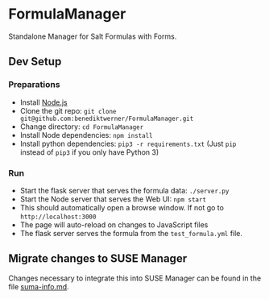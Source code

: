# FormulaManager
Standalone Manager for Salt Formulas with Forms.

## Dev Setup
### Preparations
- Install [Node.js](https://nodejs.org/en/)
- Clone the git repo: `git clone git@github.com:benediktwerner/FormulaManager.git`
- Change directory: `cd FormulaManager`
- Install Node dependencies: `npm install`
- Install python dependencies: `pip3 -r requirements.txt` (Just `pip` instead of `pip3` if you only have Python 3)

### Run
- Start the flask server that serves the formula data: `./server.py`
- Start the Node server that serves the Web UI: `npm start`
- This should automatically open a browse window. If not go to `http://localhost:3000`
- The page will auto-reload on changes to JavaScript files
- The flask server serves the formula from the `test_formula.yml` file.

## Migrate changes to SUSE Manager
Changes necessary to integrate this into SUSE Manager can be found in the file [suma-info.md](suma-info.md).
